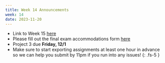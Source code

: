 ```yaml
---
title: Week 14 Announcements
week: 14
date: 2023-11-20
---
```


* Link to Week 15 [here](https://www.data8.org/fa23/#week-15)
* Please fill out the final exam accommodations form [here](https://edstem.org/us/courses/44018/discussion/3825034)
* Project 3 due **Friday, 12/1**
* Make sure to start exporting assignments at least one hour in advance so we can help you submit by 11pm if you run into any issues!
{: .fs-5 }
